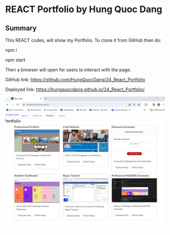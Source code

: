 # REACT Portfolio by Hung Quoc Dang



## Summary

This REACT codes,  will show my Portfolio. To clone it from GitHub then do:

npm i 

npm start

Then a browser will open for users to interact with the page.



GitHub link:  https://github.com/HungQuocDang/24_React_Portfolio

Deployed link:  https://hungquocdang.github.io/24_React_Portfolio/


![Alt text](ListOfProjects.png)
